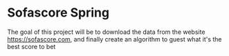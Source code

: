 # Sofascore Spring

The goal of this project will be to download the data from the website https://sofascore.com, and finally create an algorithm to guest what it's the best score to bet
